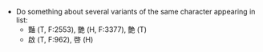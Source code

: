 
- Do something about several variants of the same character appearing in list:
    - 豔 (T, F:2553), 艷 (H, F:3377), 艶 (T)
    - 啟 (T, F:962), 啓 (H)
